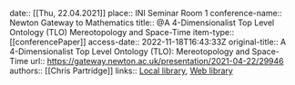 date:: [[Thu, 22.04.2021]]
place:: INI Seminar Room 1
conference-name:: Newton Gateway to Mathematics
title:: @A 4-Dimensionalist Top Level Ontology (TLO) Mereotopology and Space-Time
item-type:: [[conferencePaper]]
access-date:: 2022-11-18T16:43:33Z
original-title:: A 4-Dimensionalist Top Level Ontology (TLO): Mereotopology and Space-Time
url:: https://gateway.newton.ac.uk/presentation/2021-04-22/29946
authors:: [[Chris Partridge]]
links:: [Local library](zotero://select/library/items/A3YSPBMQ), [Web library](https://www.zotero.org/users/6520516/items/A3YSPBMQ)
